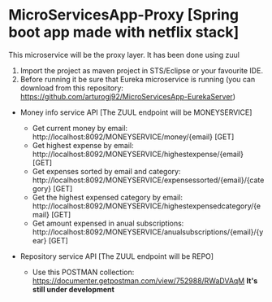 # MicroServicesApp-Proxy [Spring boot app made with netflix stack]

This microservice will be the proxy layer. It has been done using zuul

1. Import the project as maven project in STS/Eclipse or your favourite IDE.
2. Before running it be sure that Eureka microservice is running (you can download from this repository: https://github.com/arturogj92/MicroServicesApp-EurekaServer)

- Money info service API [The ZUUL endpoint will be MONEYSERVICE]
  - Get current money by email: http://localhost:8092/MONEYSERVICE/money/{email} [GET]
  - Get highest expense by email: http://localhost:8092/MONEYSERVICE/highestexpense/{email} [GET]
  - Get expenses sorted by email and category: http://localhost:8092/MONEYSERVICE/expensessorted/{email}/{category} [GET]
  - Get the highest expensed category by email: http://localhost:8092/MONEYSERVICE/highestexpensedcategory/{email} [GET]
  - Get amount expensed in anual subscriptions: http://localhost:8092/MONEYSERVICE/anualsubscriptions/{email}/{year} [GET]
  
  
- Repository service API [The ZUUL endpoint will be REPO]
  - Use this POSTMAN collection: https://documenter.getpostman.com/view/752988/RWaDVAqM
**It's still under development**
